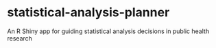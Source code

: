 # statistical-analysis-planner
An R Shiny app for guiding statistical analysis decisions in public health research
